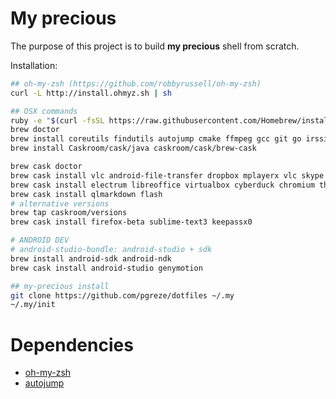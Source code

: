
# My precious #

The purpose of this project is to build **my precious** shell from scratch.

Installation:

```bash
## oh-my-zsh (https://github.com/robbyrussell/oh-my-zsh)
curl -L http://install.ohmyz.sh | sh

## OSX commands
ruby -e "$(curl -fsSL https://raw.githubusercontent.com/Homebrew/install/master/install)"
brew doctor
brew install coreutils findutils autojump cmake ffmpeg gcc git go irssi latex2rtf mkvtoolnix ncdu tmux tree wget htop rename git-flow
brew install Caskroom/cask/java caskroom/cask/brew-cask

brew cask doctor
brew cask install vlc android-file-transfer dropbox mplayerx vlc skype alfred iterm2 spotify
brew cask install electrum libreoffice virtualbox cyberduck chromium the-unarchiver tunnelblick
brew cask install qlmarkdown flash
# alternative versions
brew tap caskroom/versions
brew cask install firefox-beta sublime-text3 keepassx0

# ANDROID DEV
# android-studio-bundle: android-studio + sdk
brew install android-sdk android-ndk
brew cask install android-studio genymotion

## my-precious install
git clone https://github.com/pgreze/dotfiles ~/.my
~/.my/init
```

# Dependencies #

- [oh-my-zsh](https://github.com/robbyrussell/oh-my-zsh)
- [autojump](https://github.com/joelthelion/autojump)
